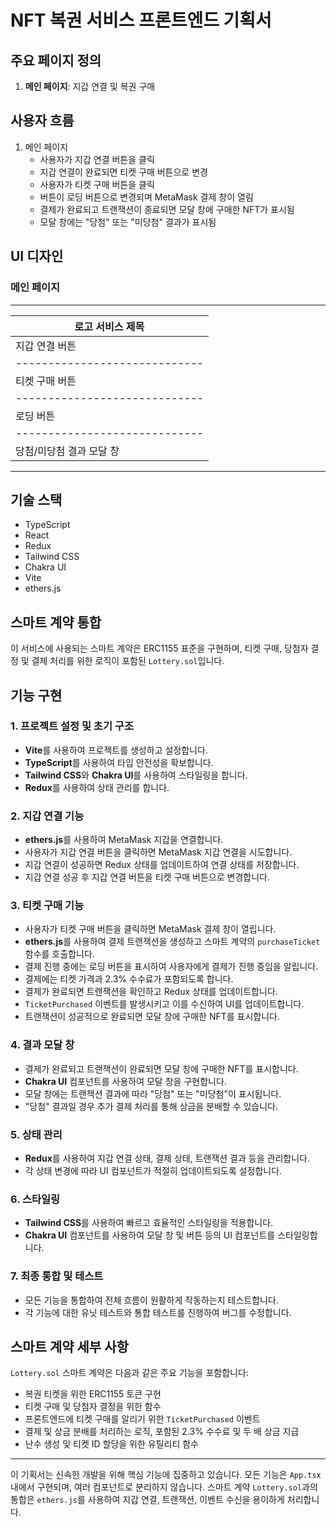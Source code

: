 
# NFT 복권 서비스 프론트엔드 기획서

## 주요 페이지 정의
1. **메인 페이지**: 지갑 연결 및 복권 구매

## 사용자 흐름
1. 메인 페이지
   - 사용자가 지갑 연결 버튼을 클릭
   - 지갑 연결이 완료되면 티켓 구매 버튼으로 변경
   - 사용자가 티켓 구매 버튼을 클릭
   - 버튼이 로딩 버튼으로 변경되며 MetaMask 결제 창이 열림
   - 결제가 완료되고 트랜잭션이 종료되면 모달 창에 구매한 NFT가 표시됨
   - 모달 창에는 "당첨" 또는 "미당첨" 결과가 표시됨

## UI 디자인
### 메인 페이지
--------------------------------
| 로고        서비스 제목      |
|-----------------------------|
| 지갑 연결 버튼               |
|-----------------------------|
| 티켓 구매 버튼               |
|-----------------------------|
| 로딩 버튼                   |
|-----------------------------|
| 당첨/미당첨 결과 모달 창    |
--------------------------------

## 기술 스택
- TypeScript
- React
- Redux
- Tailwind CSS
- Chakra UI
- Vite
- ethers.js

## 스마트 계약 통합
이 서비스에 사용되는 스마트 계약은 ERC1155 표준을 구현하며, 티켓 구매, 당첨자 결정 및 결제 처리를 위한 로직이 포함된 `Lottery.sol`입니다.

## 기능 구현

### 1. 프로젝트 설정 및 초기 구조

- **Vite**를 사용하여 프로젝트를 생성하고 설정합니다.
- **TypeScript**를 사용하여 타입 안전성을 확보합니다.
- **Tailwind CSS**와 **Chakra UI**를 사용하여 스타일링을 합니다.
- **Redux**를 사용하여 상태 관리를 합니다.

### 2. 지갑 연결 기능

- **ethers.js**를 사용하여 MetaMask 지갑을 연결합니다.
- 사용자가 지갑 연결 버튼을 클릭하면 MetaMask 지갑 연결을 시도합니다.
- 지갑 연결이 성공하면 Redux 상태를 업데이트하여 연결 상태를 저장합니다.
- 지갑 연결 성공 후 지갑 연결 버튼을 티켓 구매 버튼으로 변경합니다.

### 3. 티켓 구매 기능

- 사용자가 티켓 구매 버튼을 클릭하면 MetaMask 결제 창이 열립니다.
- **ethers.js**를 사용하여 결제 트랜잭션을 생성하고 스마트 계약의 `purchaseTicket` 함수를 호출합니다.
- 결제 진행 중에는 로딩 버튼을 표시하여 사용자에게 결제가 진행 중임을 알립니다.
- 결제에는 티켓 가격과 2.3% 수수료가 포함되도록 합니다.
- 결제가 완료되면 트랜잭션을 확인하고 Redux 상태를 업데이트합니다.
- `TicketPurchased` 이벤트를 발생시키고 이를 수신하여 UI를 업데이트합니다.
- 트랜잭션이 성공적으로 완료되면 모달 창에 구매한 NFT를 표시합니다.

### 4. 결과 모달 창

- 결제가 완료되고 트랜잭션이 완료되면 모달 창에 구매한 NFT를 표시합니다.
- **Chakra UI** 컴포넌트를 사용하여 모달 창을 구현합니다.
- 모달 창에는 트랜잭션 결과에 따라 "당첨" 또는 "미당첨"이 표시됩니다.
- "당첨" 결과일 경우 추가 결제 처리를 통해 상금을 분배할 수 있습니다.

### 5. 상태 관리

- **Redux**를 사용하여 지갑 연결 상태, 결제 상태, 트랜잭션 결과 등을 관리합니다.
- 각 상태 변경에 따라 UI 컴포넌트가 적절히 업데이트되도록 설정합니다.

### 6. 스타일링

- **Tailwind CSS**를 사용하여 빠르고 효율적인 스타일링을 적용합니다.
- **Chakra UI** 컴포넌트를 사용하여 모달 창 및 버튼 등의 UI 컴포넌트를 스타일링합니다.

### 7. 최종 통합 및 테스트

- 모든 기능을 통합하여 전체 흐름이 원활하게 작동하는지 테스트합니다.
- 각 기능에 대한 유닛 테스트와 통합 테스트를 진행하여 버그를 수정합니다.

## 스마트 계약 세부 사항
`Lottery.sol` 스마트 계약은 다음과 같은 주요 기능을 포함합니다:
- 복권 티켓을 위한 ERC1155 토큰 구현
- 티켓 구매 및 당첨자 결정을 위한 함수
- 프론트엔드에 티켓 구매를 알리기 위한 `TicketPurchased` 이벤트
- 결제 및 상금 분배를 처리하는 로직, 포함된 2.3% 수수료 및 두 배 상금 지급
- 난수 생성 및 티켓 ID 할당을 위한 유틸리티 함수

---

이 기획서는 신속한 개발을 위해 핵심 기능에 집중하고 있습니다. 모든 기능은 `App.tsx` 내에서 구현되며, 여러 컴포넌트로 분리하지 않습니다. 스마트 계약 `Lottery.sol`과의 통합은 `ethers.js`를 사용하여 지갑 연결, 트랜잭션, 이벤트 수신을 용이하게 처리합니다.
